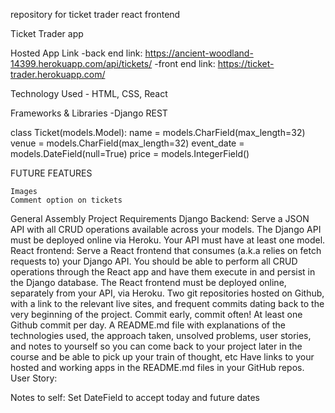 repository for ticket trader react frontend

Ticket Trader app


Hosted App Link
-back end link: https://ancient-woodland-14399.herokuapp.com/api/tickets/
-front end link: https://ticket-trader.herokuapp.com/

Technology Used
    - HTML, CSS, React
    

Frameworks & Libraries
    -Django REST

class Ticket(models.Model):
    name = models.CharField(max_length=32)
    venue = models.CharField(max_length=32) 
    event_date = models.DateField(null=True)
    price = models.IntegerField()


FUTURE FEATURES

    Images
    Comment option on tickets

General Assembly Project Requirements
Django Backend: Serve a JSON API with all CRUD operations available across your models. The Django API must be deployed online via Heroku.
Your API must have at least one model.
React frontend: Serve a React frontend that consumes (a.k.a relies on fetch requests to) your Django API. You should be able to perform all CRUD operations through the React app and have them execute in and persist in the Django database. The React frontend must be deployed online, separately from your API, via Heroku.
Two git repositories hosted on Github, with a link to the relevant live sites, and frequent commits dating back to the very beginning of the project. Commit early, commit often!
At least one Github commit per day.
A README.md file with explanations of the technologies used, the approach taken, unsolved problems, user stories, and notes to yourself so you can come back to your project later in the course and be able to pick up your train of thought, etc
Have links to your hosted and working apps in the README.md files in your GitHub repos.
User Story:


Notes to self:
    Set DateField to accept today and future dates

